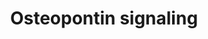 ---
annotations:
- type: Pathway Ontology
  value: signaling pathway
- type: Pathway Ontology
  value: signaling pathway pertinent to development
authors:
- Uomoamare
- MaintBot
- Thomas
- Khanspers
- AlexanderPico
- Ddigles
- Mkutmon
- Egonw
- Eweitz
description: Study of regulation of promatrix metalloproteinase-9 (MMP-9) by osteopontin
  (OPN) through IKK signaling pathway.   Proteins on this pathway have targeted assays
  available via the [https://assays.cancer.gov/available_assays?wp_id=WP1434 CPTAC
  Assay Portal]
last-edited: 2021-05-22
organisms:
- Homo sapiens
redirect_from:
- /index.php/Pathway:WP1434
- /instance/WP1434
schema-jsonld:
- '@context': https://schema.org/
  '@id': https://wikipathways.github.io/pathways/WP1434.html
  '@type': Dataset
  creator:
    '@type': Organization
    name: WikiPathways
  description: Study of regulation of promatrix metalloproteinase-9 (MMP-9) by osteopontin
    (OPN) through IKK signaling pathway.   Proteins on this pathway have targeted
    assays available via the [https://assays.cancer.gov/available_assays?wp_id=WP1434
    CPTAC Assay Portal]
  keywords:
  - ERK2
  - RELA
  - SPP1
  - IKK-alpha
  - ERK1
  - PLAU
  - NFKB1
  - MMP-9
  - ITGB3
  - MEK1
  - ITGAV
  - IKK-beta
  - NIK
  license: CC0
  name: Osteopontin signaling
seo: CreativeWork
title: Osteopontin signaling
wpid: WP1434
---
